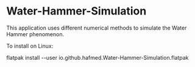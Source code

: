 # Water-Hammer-Simulation
 This application uses different numerical methods to simulate the Water Hammer phenomenon.
 
 To install on Linux:

flatpak install --user io.github.hafmed.Water-Hammer-Simulation.flatpak
